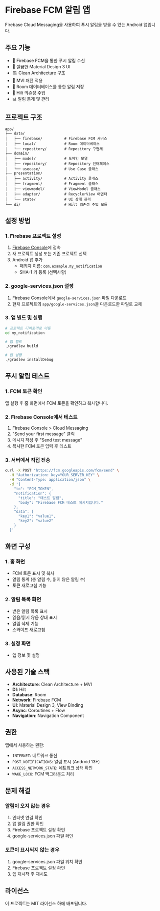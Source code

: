 # Firebase FCM 알림 앱

Firebase Cloud Messaging을 사용하여 푸시 알림을 받을 수 있는 Android 앱입니다.

## 주요 기능

- 🔔 Firebase FCM을 통한 푸시 알림 수신
- 📱 깔끔한 Material Design 3 UI
- 🏗️ Clean Architecture 구조
- 🔄 MVI 패턴 적용
- 💾 Room 데이터베이스를 통한 알림 저장
- 🎯 Hilt 의존성 주입
- 📊 알림 통계 및 관리

## 프로젝트 구조

```
app/
├── data/
│   ├── firebase/          # Firebase FCM 서비스
│   ├── local/             # Room 데이터베이스
│   └── repository/        # Repository 구현체
├── domain/
│   ├── model/             # 도메인 모델
│   ├── repository/        # Repository 인터페이스
│   └── usecase/           # Use Case 클래스
├── presentation/
│   ├── activity/          # Activity 클래스
│   ├── fragment/          # Fragment 클래스
│   ├── viewmodel/         # ViewModel 클래스
│   ├── adapter/           # RecyclerView 어댑터
│   └── state/             # UI 상태 관리
└── di/                    # Hilt 의존성 주입 모듈
```

## 설정 방법

### 1. Firebase 프로젝트 설정

1. [Firebase Console](https://console.firebase.google.com/)에 접속
2. 새 프로젝트 생성 또는 기존 프로젝트 선택
3. Android 앱 추가
   - 패키지 이름: `com.example.my_notification`
   - SHA-1 키 등록 (선택사항)

### 2. google-services.json 설정

1. Firebase Console에서 `google-services.json` 파일 다운로드
2. 현재 프로젝트의 `app/google-services.json`을 다운로드한 파일로 교체

### 3. 앱 빌드 및 실행

```bash
# 프로젝트 디렉토리로 이동
cd my_notification

# 앱 빌드
./gradlew build

# 앱 실행
./gradlew installDebug
```

## 푸시 알림 테스트

### 1. FCM 토큰 확인

앱 실행 후 홈 화면에서 FCM 토큰을 확인하고 복사합니다.

### 2. Firebase Console에서 테스트

1. Firebase Console > Cloud Messaging
2. "Send your first message" 클릭
3. 메시지 작성 후 "Send test message"
4. 복사한 FCM 토큰 입력 후 테스트

### 3. 서버에서 직접 전송

```bash
curl -X POST "https://fcm.googleapis.com/fcm/send" \
  -H "Authorization: key=YOUR_SERVER_KEY" \
  -H "Content-Type: application/json" \
  -d '{
    "to": "FCM_TOKEN",
    "notification": {
      "title": "테스트 알림",
      "body": "Firebase FCM 테스트 메시지입니다."
    },
    "data": {
      "key1": "value1",
      "key2": "value2"
    }
  }'
```

## 화면 구성

### 1. 홈 화면
- FCM 토큰 표시 및 복사
- 알림 통계 (총 알림 수, 읽지 않은 알림 수)
- 토큰 새로고침 기능

### 2. 알림 목록 화면
- 받은 알림 목록 표시
- 읽음/읽지 않음 상태 표시
- 알림 삭제 기능
- 스와이프 새로고침

### 3. 설정 화면
- 앱 정보 및 설명

## 사용된 기술 스택

- **Architecture**: Clean Architecture + MVI
- **DI**: Hilt
- **Database**: Room
- **Network**: Firebase FCM
- **UI**: Material Design 3, View Binding
- **Async**: Coroutines + Flow
- **Navigation**: Navigation Component

## 권한

앱에서 사용하는 권한:
- `INTERNET`: 네트워크 통신
- `POST_NOTIFICATIONS`: 알림 표시 (Android 13+)
- `ACCESS_NETWORK_STATE`: 네트워크 상태 확인
- `WAKE_LOCK`: FCM 백그라운드 처리

## 문제 해결

### 알림이 오지 않는 경우
1. 인터넷 연결 확인
2. 앱 알림 권한 확인
3. Firebase 프로젝트 설정 확인
4. google-services.json 파일 확인

### 토큰이 표시되지 않는 경우
1. google-services.json 파일 위치 확인
2. Firebase 프로젝트 설정 확인
3. 앱 재시작 후 재시도

## 라이선스

이 프로젝트는 MIT 라이선스 하에 배포됩니다. 